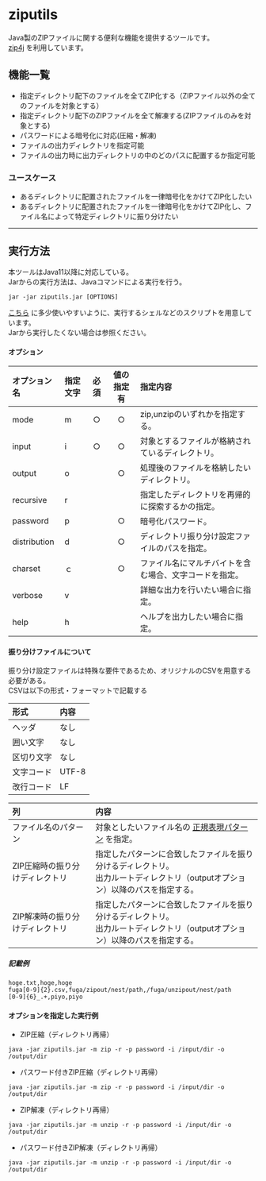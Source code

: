 # ziputils

Java製のZIPファイルに関する便利な機能を提供するツールです。  
[zip4j](https://github.com/srikanth-lingala/zip4j) を利用しています。

## 機能一覧

- 指定ディレクトリ配下のファイルを全てZIP化する（ZIPファイル以外の全てのファイルを対象とする）
- 指定ディレクトリ配下のZIPファイルを全て解凍する(ZIPファイルのみを対象とする)
- パスワードによる暗号化に対応(圧縮・解凍)
- ファイルの出力ディレクトリを指定可能
- ファイルの出力時に出力ディレクトリの中のどのパスに配置するか指定可能

### ユースケース

- あるディレクトリに配置されたファイルを一律暗号化をかけてZIP化したい
- あるディレクトリに配置されたファイルを一律暗号化をかけてZIP化し、ファイル名によって特定ディレクトリに振り分けたい

----

## 実行方法

本ツールはJava11以降に対応している。  
Jarからの実行方法は、Javaコマンドによる実行を行う。

```
jar -jar ziputils.jar [OPTIONS]
```

[こちら](https://github.com/takashno/ziputils/releases/tag/0.0.1) に多少使いやすいように、実行するシェルなどのスクリプトを用意しています。  
Jarから実行したくない場合は参照ください。

#### オプション

|オプション名|指定文字|必須|値の指定有|指定内容|
|:---|:---|:---:|:---:|:---|
|mode|m|○|○|zip,unzipのいずれかを指定する。
|input|i|○|○|対象とするファイルが格納されているディレクトリ。
|output|o| |○|処理後のファイルを格納したいディレクトリ。
|recursive|r| | |指定したディレクトリを再帰的に探索するかの指定。
|password|p| |○|暗号化パスワード。
|distribution|d| |○|ディレクトリ振り分け設定ファイルのパスを指定。
|charset|ｃ| |○|ファイル名にマルチバイトを含む場合、文字コードを指定。
|verbose|v| | |詳細な出力を行いたい場合に指定。
|help|h| | |ヘルプを出力したい場合に指定。

#### 振り分けファイルについて

振り分け設定ファイルは特殊な要件であるため、オリジナルのCSVを用意する必要がある。  
CSVは以下の形式・フォーマットで記載する

|形式|内容|
|:---|:---|
|ヘッダ|なし
|囲い文字|なし
|区切り文字|なし
|文字コード|UTF-8
|改行コード|LF

|列|内容|
|:---|:---|
|ファイル名のパターン|対象としたいファイル名の [正規表現パターン](https://docs.oracle.com/javase/jp/11/docs/api/java.base/java/util/regex/Pattern.html) を指定。
|ZIP圧縮時の振り分けディレクトリ|指定したパターンに合致したファイルを振り分けるディレクトリ。<br>出力ルートディレクトリ（outputオプション）以降のパスを指定する。
|ZIP解凍時の振り分けディレクトリ|指定したパターンに合致したファイルを振り分けるディレクトリ。<br>出力ルートディレクトリ（outputオプション）以降のパスを指定する。


##### 記載例

```csv
hoge.txt,hoge,hoge
fuga[0-9]{2}.csv,fuga/zipout/nest/path,/fuga/unzipout/nest/path
[0-9]{6}_.+,piyo,piyo
```

#### オプションを指定した実行例

- ZIP圧縮（ディレクトリ再帰）
```
java -jar ziputils.jar -m zip -r -p password -i /input/dir -o /output/dir
```

- パスワード付きZIP圧縮（ディレクトリ再帰）
```
java -jar ziputils.jar -m zip -r -p password -i /input/dir -o /output/dir
```

- ZIP解凍（ディレクトリ再帰）
```
java -jar ziputils.jar -m unzip -r -p password -i /input/dir -o /output/dir
```

- パスワード付きZIP解凍（ディレクトリ再帰）
```
java -jar ziputils.jar -m unzip -r -p password -i /input/dir -o /output/dir
```